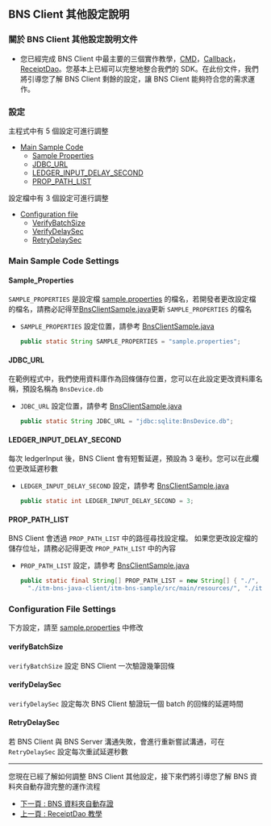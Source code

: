 ## BNS Client 其他設定說明

### 關於 BNS Client 其他設定說明文件

- 您已經完成 BNS Client 中最主要的三個實作教學，[CMD](./cmd_zh.md)，[Callback](./callback_zh.md)，[ReceiptDao](./receiptDao_zh.md)。您基本上已經可以完整地整合我們的 SDK。在此份文件，我們將引導您了解 BNS Client 剩餘的設定，讓 BNS Client 能夠符合您的需求運作。

### 設定

主程式中有 5 個設定可進行調整

<!-- no toc -->
- [Main Sample Code](#main-sample-code-settings)
  - [Sample Properties](#sample_properties)
  - [JDBC_URL](#jdbc_url)
  - [LEDGER_INPUT_DELAY_SECOND](#ledger_input_delay_second)
  - [PROP_PATH_LIST](#prop_path_list)

設定檔中有 3 個設定可進行調整

- [Configuration file](#configuration-file-settings)
  - [VerifyBatchSize](#verifybatchsize)
  - [VerifyDelaySec](#verifydelaysec)
  - [RetryDelaySec](#retrydelaysec)

### Main Sample Code Settings

#### Sample_Properties

`SAMPLE_PROPERTIES` 是設定檔 [sample.properties](../src/main/resources/sample.properties) 的檔名，若開發者更改設定檔的檔名，請務必記得至[BnsClientSample.java](../src/main/java/com/itrustmachines/sample/BnsClientSample.java)更新 `SAMPLE_PROPERTIES` 的檔名

- `SAMPLE_PROPERTIES` 設定位置，請參考 [BnsClientSample.java](../src/main/java/com/itrustmachines/sample/BnsClientSample.java)

  ```java
  public static String SAMPLE_PROPERTIES = "sample.properties";
  ```

#### JDBC_URL

在範例程式中，我們使用資料庫作為回條儲存位置，您可以在此設定更改資料庫名稱，預設名稱為 `BnsDevice.db`

- `JDBC_URL` 設定位置，請參考 [BnsClientSample.java](../src/main/java/com/itrustmachines/sample/BnsClientSample.java)

  ```java
  public static String JDBC_URL = "jdbc:sqlite:BnsDevice.db";
  ```

#### LEDGER_INPUT_DELAY_SECOND

每次 ledgerInput 後，BNS Client 會有短暫延遲，預設為 3 毫秒。您可以在此欄位更改延遲秒數

- `LEDGER_INPUT_DELAY_SECOND` 設定，請參考 [BnsClientSample.java](../src/main/java/com/itrustmachines/sample/BnsClientSample.java)
  
  ```java
  public static int LEDGER_INPUT_DELAY_SECOND = 3;
  ```

#### PROP_PATH_LIST

BNS Client 會透過 `PROP_PATH_LIST` 中的路徑尋找設定檔。 如果您更改設定檔的儲存位址，請務必記得更改 `PROP_PATH_LIST` 中的內容

- `PROP_PATH_LIST` 設定，請參考 [BnsClientSample.java](../src/main/java/com/itrustmachines/sample/BnsClientSample.java)
  
  ```java
  public static final String[] PROP_PATH_LIST = new String[] { "./", "./src/main/resources/",
    "./itm-bns-java-client/itm-bns-sample/src/main/resources/", "./itm-bns-sample/src/main/resources/" };
  ```

### Configuration File Settings

下方設定，請至 [sample.properties](../src/main/resources/sample.properties) 中修改

#### verifyBatchSize

`verifyBatchSize` 設定 BNS Client 一次驗證幾筆回條

#### verifyDelaySec

`verifyDelaySec` 設定每次 BNS Client 驗證玩一個 batch 的回條的延遲時間

#### RetryDelaySec

若 BNS Client 與 BNS Server 溝通失敗，會進行重新嘗試溝通，可在 `RetryDelaySec` 設定每次重試延遲秒數

----
您現在已經了解如何調整 BNS Client 其他設定，接下來們將引導您了解 BNS 資料夾自動存證完整的運作流程

- [下一頁 : BNS 資料夾自動存證](./bns-auto-folder-attest_zh.md)
- [上一頁 : ReceiptDao 教學](./receiptDao_zh.md)
